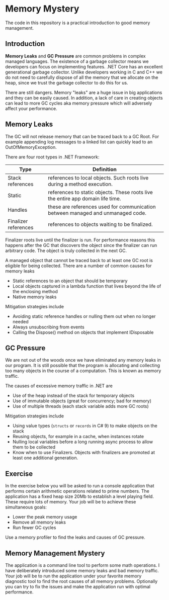 # Memory Mystery

The code in this repository is a practical introduction to good memory management.

## Introduction

**Memory Leaks** and **GC Pressure** are common problems in complex managed
languages. The existence of a garbage collector means we developers can focus on
implementing features. .NET Core has an excellent generational garbage
collector. Unlike developers working in C and C++ we do not need to carefully
dispose of all the memory that we allocate on the heap, since we trust the
garbage collector to do this for us.

There are still dangers. Memory "leaks" are a huge issue in big applications and
they can be easily caused. In addition, a lack of care in creating objects can
lead to more GC cycles aka memory pressure which will adversely affect your
performance.

## Memory Leaks

The GC will not release memory that can be traced back to a GC Root. For example
appending log messages to a linked list can quickly lead to an
OutOfMemoryException.

There are four root types in .NET Framework:

Type | Definition
-----|-------------------
Stack references | references to local objects. Such roots live during a method execution.
Static | references to static objects. These roots live the entire app domain life time.
Handles | these are references used for communication between managed and unmanaged code.
Finalizer references | references to objects waiting to be finalized.

Finalizer roots live until the finalizer is run. For performance reasons this
happens after the GC that discovers the object since the finalizer can run
arbitrary code. The object is truly collected in the next GC.

A managed object that cannot be traced back to at least one GC root is eligible for being collected.  There are a number of common causes for memory leaks

* Static references to an object that should be temporary
* Local objects captured in a lambda function that lives beyond the life of the enclosing method
* Native memory leaks

Mitigation strategies include

* Avoiding static reference handles or nulling them out when no longer needed
* Always unsubscribing from events
* Calling the Dispose() method on objects that implement IDisposable

## GC Pressure

We are not out of the woods once we have eliminated any memory leaks in our program. It is still possible that the program is allocating and collecting too many objects in the course of a computation.  This is known as memory traffic.

The causes of excessive memory traffic in .NET are

* Use of the heap instead of the stack for temporary objects
* Use of immutable objects (great for concurrency; bad for memory)
* Use of multiple threads (each stack variable adds more GC roots)

Mitigation strategies include

* Using value types (`structs` or `records` in C# 9) to make objects on the stack
* Reusing objects, for example in a cache, when instances rotate
* Nulling local variables before a long running async process to allow them to be collected
* Know when to use Finalizers. Objects with finalizers are promoted at least one additional generation.

## Exercise

In the exercise below you will be asked to run a console application that
performs certain arithmetic operations related to prime numbers. The application
has a fixed heap size 20Mb to establish a level playing field. These require
lots of memory. Your job will be to achieve these simultaneous goals:

* Lower the peak memory usage
* Remove all memory leaks
* Run fewer GC cycles

Use a memory profiler to find the leaks and causes of GC pressure.

## Memory Management Mystery

The application is a command line tool to perform some math operations. I have
deliberately introduced some memory leaks and bad memory traffic. Your job will
be to run the application under your favorite memory diagnostic tool to find
the root causes of all memory problems. Optionally you can try to fix the
issues and make the application run with optimal performance.
